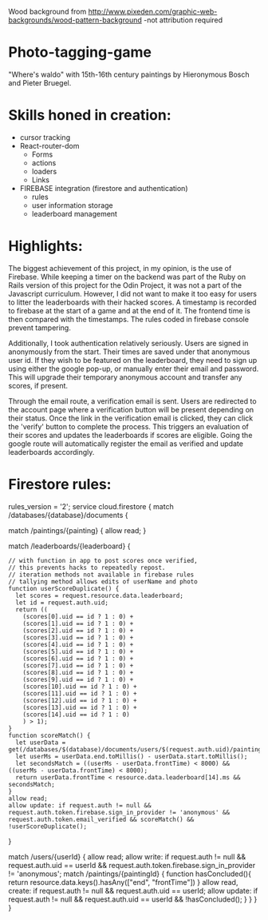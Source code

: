 Wood background from http://www.pixeden.com/graphic-web-backgrounds/wood-pattern-background
-not attribution required

# Photo-tagging-game
"Where's waldo" with 15th-16th century paintings by Hieronymous Bosch and Pieter Bruegel.

# Skills honed in creation:
- cursor tracking
- React-router-dom
  - Forms
  - actions
  - loaders
  - Links
- FIREBASE integration (firestore and authentication)
  - rules
  - user information storage
  - leaderboard management

# Highlights:
The biggest achievement of this project, in my opinion, is the use of Firebase.
While keeping a timer on the backend was part of the Ruby on Rails version of
this project for the Odin Project, it was not a part of the Javascript curriculum.
However, I did not want to make it too easy for users to litter the leaderboards
with their hacked scores. A timestamp is recorded to firebase at the start of a
game and at the end of it. The frontend time is then compared with the timestamps.
The rules coded in firebase console prevent tampering.

Additionally, I took authentication relatively seriously. Users are signed in
anonymously from the start. Their times are saved under that anonymous user id.
If they wish to be featured on the leaderboard, they need to sign up using either
the google pop-up, or manually enter their email and password. This will upgrade
their temporary anonymous account and transfer any scores, if present.

Through the email route, a verification email is sent. Users are redirected to
the account page where a verification button will be present depending on their
status. Once the link in the verification email is clicked, they can click the
'verify' button to complete the process. This triggers an evaluation of their
scores and updates the leaderboards if scores are eligible. Going the google
route will automatically register the email as verified and update leaderboards
accordingly.

# Firestore rules:
rules_version = '2';
service cloud.firestore {
match /databases/{database}/documents {

  match /paintings/{painting} {
  allow read;
  }

  match /leaderboards/{leaderboard} {

    // with function in app to post scores once verified,
    // this prevents hacks to repeatedly repost.
    // iteration methods not available in firebase rules
    // tallying method allows edits of userName and photo
    function userScoreDuplicate() {
      let scores = request.resource.data.leaderboard;
      let id = request.auth.uid;
      return ((
        (scores[0].uid == id ? 1 : 0) +
        (scores[1].uid == id ? 1 : 0) +
        (scores[2].uid == id ? 1 : 0) +
        (scores[3].uid == id ? 1 : 0) +
        (scores[4].uid == id ? 1 : 0) +
        (scores[5].uid == id ? 1 : 0) +
        (scores[6].uid == id ? 1 : 0) +
        (scores[7].uid == id ? 1 : 0) +
        (scores[8].uid == id ? 1 : 0) +
        (scores[9].uid == id ? 1 : 0) +
        (scores[10].uid == id ? 1 : 0) +
        (scores[11].uid == id ? 1 : 0) +
        (scores[12].uid == id ? 1 : 0) +
        (scores[13].uid == id ? 1 : 0) +
        (scores[14].uid == id ? 1 : 0)
        ) > 1);
    }
    function scoreMatch() {
      let userData = get(/databases/$(database)/documents/users/$(request.auth.uid)/paintings/$(leaderboard)).data;
      let userMs = userData.end.toMillis() - userData.start.toMillis();
      let secondsMatch = ((userMs - userData.frontTime) < 8000) && ((userMs - userData.frontTime) < 8000);
      return userData.frontTime < resource.data.leaderboard[14].ms && secondsMatch;
    }
    allow read;
    allow update: if request.auth != null && request.auth.token.firebase.sign_in_provider != 'anonymous' && request.auth.token.email_verified && scoreMatch() && !userScoreDuplicate();
  }

  match /users/{userId} {
    allow read;
    allow write: if request.auth != null && request.auth.uid == userId && request.auth.token.firebase.sign_in_provider != 'anonymous';
    match /paintings/{paintingId} {
      function hasConcluded(){
        return resource.data.keys().hasAny(["end", "frontTime"])
      }
      allow read, create: if request.auth != null && request.auth.uid == userId;
      allow update: if request.auth != null && request.auth.uid == userId && !hasConcluded();
    }
  }
}
}
